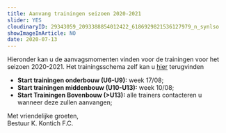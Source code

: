 ```yaml
---
title: Aanvang trainingen seizoen 2020-2021
slider: YES 
cloudinaryID: 29343059_2093388854012422_6186929821536127979_n_synlso
showImageInArticle: NO
date: 2020-07-13
---
```

<p>Hieronder kan u de aanvagsmomenten vinden voor de trainingen voor het seizoen 2020-2021. Het trainingsschema zelf kan u <a href='https://res.cloudinary.com/kkontichfc/image/upload/v1591639823/downloads/Veldindeling_klassieke_trainingsweek_2020-2021_fazsrb.pdf' target='_blank' title='Trainingsschema 20-21'>hier</a> terugvinden</p>
<ul style='margin-bottom: 0.5em'>
<li><b>Start trainingen onderbouw (U6-U9):</b> week 17/08;</li>
<li><b>Start trainingen middenbouw (U10-U13):</b> week 10/08;</li>
<li><b>Start Trainingen Bovenbouw (>U13):</b> alle trainers contacteren u wanneer deze zullen aanvangen;</li>
</ul>
<p>Met vriendelijke groeten,
<br>Bestuur K. Kontich F.C.</p>
